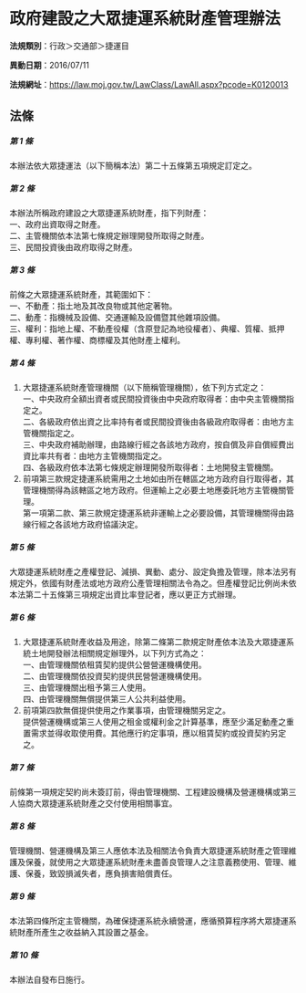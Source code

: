 # 政府建設之大眾捷運系統財產管理辦法

**法規類別**：行政＞交通部＞捷運目

**異動日期**：2016/07/11  

**法規網址**：https://law.moj.gov.tw/LawClass/LawAll.aspx?pcode=K0120013





## 法條
##### 第 1 條
本辦法依大眾捷運法（以下簡稱本法）第二十五條第五項規定訂定之。

##### 第 2 條
本辦法所稱政府建設之大眾捷運系統財產，指下列財產：  
一、政府出資取得之財產。  
二、主管機關依本法第七條規定辦理開發所取得之財產。  
三、民間投資後由政府取得之財產。  

##### 第 3 條
前條之大眾捷運系統財產，其範圍如下：  
一、不動產：指土地及其改良物或其他定著物。  
二、動產：指機械及設備、交通運輸及設備暨其他雜項設備。  
三、權利：指地上權、不動產役權（含原登記為地役權者）、典權、質權、抵押權、專利權、著作權、商標權及其他財產上權利。  

##### 第 4 條
1. 大眾捷運系統財產管理機關（以下簡稱管理機關），依下列方式定之：  
一、中央政府全額出資者或民間投資後由中央政府取得者：由中央主管機關指定之。  
二、各級政府依出資之比率持有者或民間投資後由各級政府取得者：由地方主管機關指定之。  
三、中央政府補助辦理，由路線行經之各該地方政府，按自償及非自償經費出資比率共有者：由地方主管機關指定之。  
四、各級政府依本法第七條規定辦理開發所取得者：土地開發主管機關。
1. 前項第三款規定捷運系統需用之土地如由所在轄區之地方政府自行取得者，其管理機關得為該轄區之地方政府。但運輸上之必要土地應委託地方主管機關管理。  
第一項第二款、第三款規定捷運系統非運輸上之必要設備，其管理機關得由路線行經之各該地方政府協議決定。

##### 第 5 條
大眾捷運系統財產之產權登記、減損、異動、處分、設定負擔及管理，除本法另有規定外，依國有財產法或地方政府公產管理相關法令為之。但產權登記比例尚未依本法第二十五條第三項規定出資比率登記者，應以更正方式辦理。

##### 第 6 條
1. 大眾捷運系統財產收益及用途，除第二條第二款規定財產依本法及大眾捷運系統土地開發辦法相關規定辦理外，以下列方式為之：  
一、由管理機關依租賃契約提供公營營運機構使用。  
二、由管理機關依投資契約提供民營營運機構使用。  
三、由管理機關出租予第三人使用。  
四、由管理機關無償提供第三人公共利益使用。
1. 前項第四款無償提供使用之作業事項，由管理機關另定之。  
提供營運機構或第三人使用之租金或權利金之計算基準，應至少滿足動產之重置需求並得收取使用費。其他應行約定事項，應以租賃契約或投資契約另定之。

##### 第 7 條
前條第一項規定契約尚未簽訂前，得由管理機關、工程建設機構及營運機構或第三人協商大眾捷運系統財產之交付使用相關事宜。

##### 第 8 條
管理機關、營運機構及第三人應依本法及相關法令負責大眾捷運系統財產之管理維護及保養，就使用之大眾捷運系統財產未盡善良管理人之注意義務使用、管理、維護、保養，致毀損滅失者，應負損害賠償責任。

##### 第 9 條
本法第四條所定主管機關，為確保捷運系統永續營運，應循預算程序將大眾捷運系統財產所產生之收益納入其設置之基金。

##### 第 10 條
本辦法自發布日施行。


